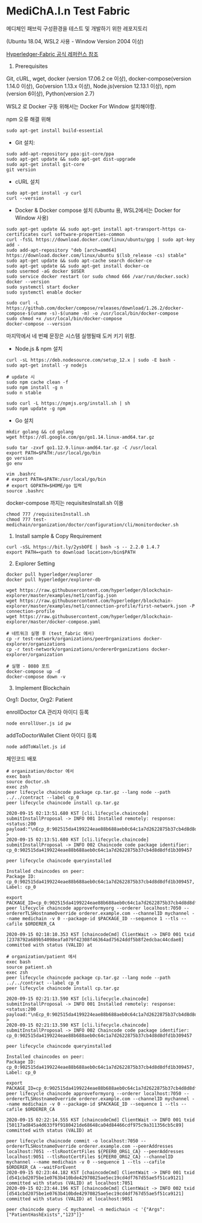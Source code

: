 # MediChA.I.n Test Fabric

메디체인 패브릭 구성환경을 테스트 및 개발하기 위한 레포지토리

(Ubuntu 18.04, WSL2 사용 - Window Version 2004 이상)

[Hyperledger-Fabric 공식 레퍼런스 참조](https://hyperledger-fabric.readthedocs.io/en/release-2.2)

1. Prerequisites

Git, cURL, wget, docker (version 17.06.2 ce 이상),
docker-compose(version 1.14.0 이상), Go(version 1.13.x 이상),
Node.js(version 12.13.1 이상), npm (version 6이상), Python(version 2.7)

WSL2 로 Docker 구동 위해서는 Docker For Window 설치해야함.

npm 오류 해결 위해

```shell script
sudo apt-get install build-essential
```

- Git 설치:
```shell script
sudo add-apt-repository ppa:git-core/ppa
sudo apt-get update && sudo apt-get dist-upgrade
sudo apt-get install git-core
git version
```
- cURL 설치
```shell script
sudo apt-get install -y curl
curl --version
```

- Docker & Docker compose 설치 (Ubuntu 용, WSL2에서는 Docker for Window 사용)
```shell script
sudo apt-get update && sudo apt-get install apt-transport-https ca-certificates curl software-properties-common
curl -fsSL https://download.docker.com/linux/ubuntu/gpg | sudo apt-key add -
sudo add-apt-repository "deb [arch=amd64] https://download.docker.com/linux/ubuntu $(lsb_release -cs) stable"
sudo apt-get update && sudo apt-cache search docker-ce
sudo apt-get update && sudo apt-get install docker-ce
sudo usermod -aG docker $USER
sudo service docker restart (or sudo chmod 666 /var/run/docker.sock)
docker --version
sudo systemctl start docker
sudo systemctl enable docker

sudo curl -L https://github.com/docker/compose/releases/download/1.26.2/docker-compose-$(uname -s)-$(uname -m) -o /usr/local/bin/docker-compose
sudo chmod +x /usr/local/bin/docker-compose
docker-compose --version
```
마지막에서 네 번째 문장은 시스템 실행될때 도커 키기 위함.

- Node.js & npm 설치
```shell script
curl -sL https://deb.nodesource.com/setup_12.x | sudo -E bash -
sudo apt-get install -y nodejs

# update 시
sudo npm cache clean -f 
sudo npm install -g n 
sudo n stable

sudo curl -L https://npmjs.org/install.sh | sh
sudo npm update -g npm
```

- Go 설치
```shell script
mkdir golang && cd golang
wget https://dl.google.com/go/go1.14.linux-amd64.tar.gz

sudo tar -zxvf go1.12.9.linux-amd64.tar.gz -C /usr/local
export PATH=$PATH:/usr/local/go/bin
go version
go env

vim .bashrc
# export PATH=$PATH:/usr/local/go/bin
# export GOPATH=$HOME/go 입력
source .bashrc
```

docker-compose 까지는 requisitesInstall.sh 이용
```shell script
chmod 777 /requisitesInstall.sh
chmod 777 test-medichain/organization/doctor/configuration/cli/monitordocker.sh
```

1. Install sample & Copy Requirement

```shell script
curl -sSL https://bit.ly/2ysbOFE | bash -s -- 2.2.0 1.4.7
export PATH=<path to download location>/bin$PATH
```

2. Explorer Setting

```shell script
docker pull hyperledger/explorer
docker pull hyperledger/explorer-db

wget https://raw.githubusercontent.com/hyperledger/blockchain-explorer/master/examples/net1/config.json
wget https://raw.githubusercontent.com/hyperledger/blockchain-explorer/master/examples/net1/connection-profile/first-network.json -P connection-profile
wget https://raw.githubusercontent.com/hyperledger/blockchain-explorer/master/docker-compose.yaml

# 네트워크 실행 후 (test_fabric 에서)
cp -r test-network/organizations/peerOrganizations docker-explorer/organizations
cp -r test-network/organizations/ordererOrganizations docker-explorer/organization

# 실행 - 8080 포트
docker-compose up -d
docker-compose down -v
```

3. Implement Blockchain

Org1: Doctor, Org2: Patient

enrollDoctor CA 관리자 아이디 등록
```shell script
node enrollUser.js id pw
```

addToDoctorWallet Client 아이디 등록
```shell script
node addToWallet.js id
```

체인코드 배포
```shell script
# organization/doctor 에서
exec bash
source doctor.sh
exec zsh
peer lifecycle chaincode package cp.tar.gz --lang node --path ../../contract --label cp_0
peer lifecycle chaincode install cp.tar.gz

2020-09-15 02:13:51.680 KST [cli.lifecycle.chaincode] submitInstallProposal -> INFO 001 Installed remotely: response:<status:200 payload:"\nEcp_0:902515da4199224eae88b688aeb0c64c1a7d2622875b37cb4d8d8dfd1b309457\022\004cp_0" >
2020-09-15 02:13:51.680 KST [cli.lifecycle.chaincode] submitInstallProposal -> INFO 002 Chaincode code package identifier: cp_0:902515da4199224eae88b688aeb0c64c1a7d2622875b37cb4d8d8dfd1b309457

peer lifecycle chaincode queryinstalled

Installed chaincodes on peer:
Package ID: cp_0:902515da4199224eae88b688aeb0c64c1a7d2622875b37cb4d8d8dfd1b309457, Label: cp_0

export PACKAGE_ID=cp_0:902515da4199224eae88b688aeb0c64c1a7d2622875b37cb4d8d8dfd1b309457
peer lifecycle chaincode approveformyorg --orderer localhost:7050 --ordererTLSHostnameOverride orderer.example.com --channelID mychannel --name medichain -v 0 --package-id $PACKAGE_ID --sequence 1 --tls --cafile $ORDERER_CA

2020-09-15 02:18:10.353 KST [chaincodeCmd] ClientWait -> INFO 001 txid [2378792a689b54098eafa079f42308f46364ad75624ddf5b8f2edcbac44cdae8] committed with status (VALID) at
```

```shell script
# organization/patient 에서
exec bash
source patient.sh
exec zsh
peer lifecycle chaincode package cp.tar.gz --lang node --path ../../contract --label cp_0
peer lifecycle chaincode install cp.tar.gz

2020-09-15 02:21:13.590 KST [cli.lifecycle.chaincode] submitInstallProposal -> INFO 001 Installed remotely: response:<status:200 payload:"\nEcp_0:902515da4199224eae88b688aeb0c64c1a7d2622875b37cb4d8d8dfd1b309457\022\004cp_0" >
2020-09-15 02:21:13.590 KST [cli.lifecycle.chaincode] submitInstallProposal -> INFO 002 Chaincode code package identifier: cp_0:902515da4199224eae88b688aeb0c64c1a7d2622875b37cb4d8d8dfd1b309457

peer lifecycle chaincode queryinstalled

Installed chaincodes on peer:
Package ID: cp_0:902515da4199224eae88b688aeb0c64c1a7d2622875b37cb4d8d8dfd1b309457, Label: cp_0

export PACKAGE_ID=cp_0:902515da4199224eae88b688aeb0c64c1a7d2622875b37cb4d8d8dfd1b309457
peer lifecycle chaincode approveformyorg --orderer localhost:7050 --ordererTLSHostnameOverride orderer.example.com --channelID mychannel --name medichain -v 0 --package-id $PACKAGE_ID --sequence 1 --tls --cafile $ORDERER_CA

2020-09-15 02:22:14.555 KST [chaincodeCmd] ClientWait -> INFO 001 txid [50117ad845a4d633f9f9180421de68648ca04d84466cdf975c9a311356cb5c89] committed with status (VALID) at

peer lifecycle chaincode commit -o localhost:7050 --ordererTLSHostnameOverride orderer.example.com --peerAddresses localhost:7051 --tlsRootCertFiles ${PEER0_ORG1_CA} --peerAddresses localhost:9051 --tlsRootCertFiles ${PEER0_ORG2_CA} --channelID mychannel --name medichain -v 0 --sequence 1 --tls --cafile $ORDERER_CA --waitForEvent
2020-09-15 02:23:44.182 KST [chaincodeCmd] ClientWait -> INFO 001 txid [d541cbd2075be1e0763b410bde42970825ae5ec19cd4df767d55ae5f51ca9121] committed with status (VALID) at localhost:7051
2020-09-15 02:23:44.196 KST [chaincodeCmd] ClientWait -> INFO 002 txid [d541cbd2075be1e0763b410bde42970825ae5ec19cd4df767d55ae5f51ca9121] committed with status (VALID) at localhost:9051

peer chaincode query -C mychannel -n medichain -c '{"Args":["PatientHashExists","123"]}'
```
